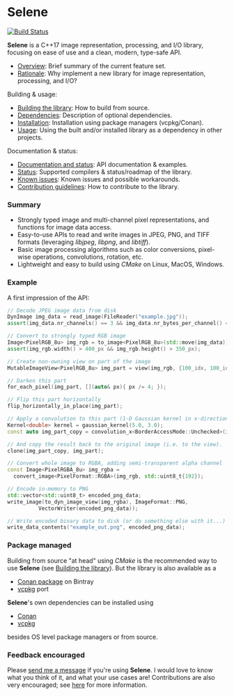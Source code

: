 # Selene

[![Build Status](https://dev.azure.com/kmhofmann/selene/_apis/build/status/kmhofmann.selene?branchName=master)](https://dev.azure.com/kmhofmann/selene/_build/latest?definitionId=1)

**Selene** is a C++17 image representation, processing, and I/O library, focusing on ease of use and a clean, modern,
type-safe API.

  * [Overview](docs/overview.md): Brief summary of the current feature set.
  * [Rationale](docs/rationale.md): Why implement a new library for image representation, processing, and I/O?
  
Building & usage:
  
  * [Building the library](docs/building.md): How to build from source.
  * [Dependencies](docs/dependencies.md): Description of optional dependencies.
  * [Installation](docs/installation.md): Installation using package managers (vcpkg/Conan).
  * [Usage](docs/usage.md): Using the built and/or installed library as a dependency in other projects.
  
Documentation & status:
  
  * [Documentation and status](docs/documentation.md): API documentation &amp; examples.
  * [Status](docs/status.md): Supported compilers &amp; status/roadmap of the library.
  * [Known issues](docs/known_issues.md): Known issues and possible workarounds.
  * [Contribution guidelines](CONTRIBUTING.md): How to contribute to the library.

### Summary

  * Strongly typed image and multi-channel pixel representations, and functions for image data access.
  * Easy-to-use APIs to read and write images in JPEG, PNG, and TIFF formats (leveraging *libjpeg*, *libpng*, and *libtiff*).
  * Basic image processing algorithms such as color conversions, pixel-wise operations, convolutions, rotation, etc.
  * Lightweight and easy to build using *CMake* on Linux, MacOS, Windows.

### Example

A first impression of the API:

```cpp
// Decode JPEG image data from disk
DynImage img_data = read_image(FileReader("example.jpg"));
assert(img_data.nr_channels() == 3 && img_data.nr_bytes_per_channel() == 1);

// Convert to strongly typed RGB image
Image<PixelRGB_8u> img_rgb = to_image<PixelRGB_8u>(std::move(img_data));
assert(img_rgb.width() > 400_px && img_rgb.height() > 350_px);

// Create non-owning view on part of the image
MutableImageView<PixelRGB_8u> img_part = view(img_rgb, {100_idx, 100_idx, 300_px, 250_px});

// Darken this part
for_each_pixel(img_part, [](auto& px){ px /= 4; });

// Flip this part horizontally
flip_horizontally_in_place(img_part);

// Apply a convolution to this part (1-D Gaussian kernel in x-direction, sigma=5.0, range: 3 std. deviations)
Kernel<double> kernel = gaussian_kernel(5.0, 3.0);
const auto img_part_copy = convolution_x<BorderAccessMode::Unchecked>(img_part, kernel);

// And copy the result back to the original image (i.e. to the view).
clone(img_part_copy, img_part);

// Convert whole image to RGBA, adding semi-transparent alpha channel
const Image<PixelRGBA_8u> img_rgba =
  convert_image<PixelFormat::RGBA>(img_rgb, std::uint8_t{192});

// Encode in-memory to PNG
std::vector<std::uint8_t> encoded_png_data;
write_image(to_dyn_image_view(img_rgba), ImageFormat::PNG,
          VectorWriter(encoded_png_data));

// Write encoded binary data to disk (or do something else with it...)
write_data_contents("example_out.png", encoded_png_data);
```

### Package managed

Building from source "at head" using *CMake* is the recommended way to use **Selene**
(see [Building the library](docs/building.md)).
But the library is also available as a

  * [Conan package](https://bintray.com/kmhofmann/conan-repo/selene%3Aselene) on Bintray
  * [vcpkg](https://github.com/Microsoft/vcpkg) port

**Selene**'s own dependencies can be installed using

  * [Conan](https://conan.io/)
  * [vcpkg](https://github.com/Microsoft/vcpkg)

besides OS level package managers or from source.

### Feedback encouraged

Please [send me a message](CONTRIBUTING.md) if you're using **Selene**.
I would love to know what you think of it, and what your use cases are!
Contributions are also very encouraged; see [here](CONTRIBUTING.md) for more information.
